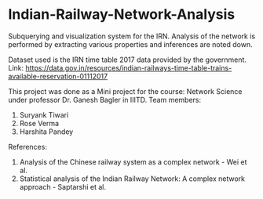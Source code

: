 # Indian-Railway-Network-Analysis
Subquerying and visualization system for the IRN. Analysis of the network is performed by extracting various properties and inferences are noted down.

Dataset used is the IRN time table 2017 data provided by the government.
Link: https://data.gov.in/resources/indian-railways-time-table-trains-available-reservation-01112017

This project was done as a Mini project for the course: Network Science under professor Dr. Ganesh Bagler in IIITD.
Team members:
1. Suryank Tiwari
2. Rose Verma
3. Harshita Pandey


References:
1. Analysis of the Chinese railway system as a complex network - Wei et al.
2. Statistical analysis of the Indian Railway Network: A complex network approach - Saptarshi et al.
